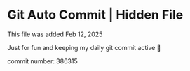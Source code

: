 # Git Auto Commit | Hidden File

This file was added Feb 12, 2025

Just for fun and keeping my daily git commit active 🤪

commit number: 386315
